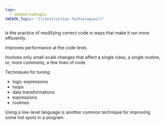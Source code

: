 ```yaml
---
tags:
  - swebok/subtopic
SWEBOK_Topic: "[[Construction Technologies]]"
---
```

Is the practice of modifying correct code in ways that make it run more efficiently.

Improves performance at the code level.

Involves only small-scale changes that affect a single class, a single routine, or, more commonly, a few lines of code.

Techniques for tuning:
- logic expressions
- loops
- data transformations
- expressions
- routines

Using a low-level language is another common technique for improving some hot spots in a program.